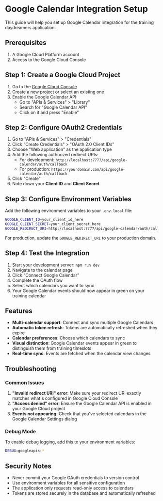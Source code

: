 # Google Calendar Integration Setup

This guide will help you set up Google Calendar integration for the training daydreamers application.

## Prerequisites

1. A Google Cloud Platform account
2. Access to the Google Cloud Console

## Step 1: Create a Google Cloud Project

1. Go to the [Google Cloud Console](https://console.cloud.google.com/)
2. Create a new project or select an existing one
3. Enable the Google Calendar API:
   - Go to "APIs & Services" > "Library"
   - Search for "Google Calendar API"
   - Click on it and press "Enable"

## Step 2: Configure OAuth2 Credentials

1. Go to "APIs & Services" > "Credentials"
2. Click "Create Credentials" > "OAuth 2.0 Client IDs"
3. Choose "Web application" as the application type
4. Add the following authorized redirect URIs:
   - For development: `http://localhost:7777/api/google-calendar/auth/callback`
   - For production: `https://yourdomain.com/api/google-calendar/auth/callback`
5. Click "Create"
6. Note down your **Client ID** and **Client Secret**

## Step 3: Configure Environment Variables

Add the following environment variables to your `.env.local` file:

```bash
GOOGLE_CLIENT_ID=your_client_id_here
GOOGLE_CLIENT_SECRET=your_client_secret_here
GOOGLE_REDIRECT_URI=http://localhost:7777/api/google-calendar/auth/callback
```

For production, update the `GOOGLE_REDIRECT_URI` to your production domain.

## Step 4: Test the Integration

1. Start your development server: `npm run dev`
2. Navigate to the calendar page
3. Click "Connect Google Calendar"
4. Complete the OAuth flow
5. Select which calendars you want to sync
6. Your Google Calendar events should now appear in green on your training calendar

## Features

- **Multi-calendar support**: Connect and sync multiple Google Calendars
- **Automatic token refresh**: Tokens are automatically refreshed when they expire
- **Calendar preferences**: Choose which calendars to sync
- **Visual distinction**: Google Calendar events appear in green to distinguish them from training timeslots
- **Real-time sync**: Events are fetched when the calendar view changes

## Troubleshooting

### Common Issues

1. **"Invalid redirect URI" error**: Make sure your redirect URI exactly matches what's configured in Google Cloud Console
2. **"Access denied" error**: Ensure the Google Calendar API is enabled in your Google Cloud project
3. **Events not appearing**: Check that you've selected calendars in the Google Calendar Settings dialog

### Debug Mode

To enable debug logging, add this to your environment variables:
```bash
DEBUG=googleapis:*
```

## Security Notes

- Never commit your Google OAuth credentials to version control
- Use environment variables for all sensitive configuration
- The application only requests read-only access to calendars
- Tokens are stored securely in the database and automatically refreshed 